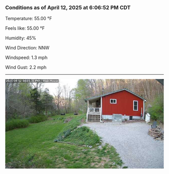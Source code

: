 ### Conditions as of April 12, 2025 at 6:06:52 PM CDT 

Temperature: 55.00 &deg;F

Feels like: 55.00 &deg;F

Humidity: 45%

Wind Direction: NNW

Windspeed: 1.3 mph

Wind Gust: 2.2 mph

---

<img src="./images/latest.jpeg"/>

